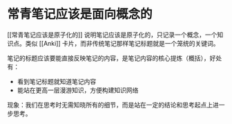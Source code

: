 # 常青笔记应该是面向概念的

[[常青笔记应该是原子化的]] 说明笔记应该是原子化的，只记录一个概念，一个知识点。类似 [[Anki]] 卡片，而非传统笔记那样笔记标题就是一个笼统的关键词。

笔记的标题应该要能直接反映笔记的内容，是笔记内容的核心提炼（概括），好处有：

- 看到笔记标题就知道笔记内容
- 能站在更高一层漫游知识，方便构建知识网络

现象：我们在思考时无需知晓所有的细节，而是站在一定的结论和思考起点上进一步思考。
